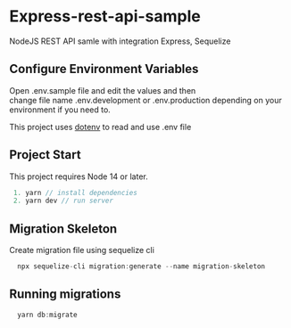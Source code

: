 # Express-rest-api-sample

NodeJS REST API samle with integration Express, Sequelize

## Configure Environment Variables

Open .env.sample file and edit the values and then  
change file name .env.development or .env.production depending on your environment if you need to.

This project uses [dotenv](https://www.npmjs.com/package/dotenv) to read and use .env file

## Project Start

This project requires Node 14 or later.

```javascript
 1. yarn // install dependencies
 2. yarn dev // run server

```

## Migration Skeleton

Create migration file using sequelize cli

```javascript
  npx sequelize-cli migration:generate --name migration-skeleton
```

## Running migrations

```javascript
  yarn db:migrate
```
